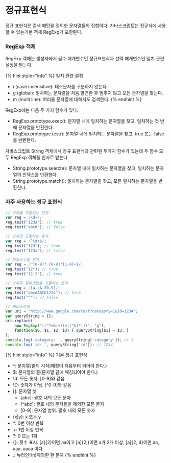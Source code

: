 # 정규표현식

정규 표현식은 검색 패턴을 정의한 문자열들의 집합이다. 자바스크립트는 정규식에 사용할 수 있는기본 객체 RegExp가 포함된다.

### RegExp 객체

RegExp 객체는 생성자에서 필수 매개변수인 정규표현식과 선택 매개변수인 일치 관련 설정을 받는다.

{% hint style="info" %}
일치 관련 설정

* i \(case Insensitive\): 대소문자를 구분하지 않는다.
* g \(global\): 일치하는 문자열을 처음 발견한 후 멈추지 않고 모든 문자열을 찾는다.
* m \(multi line\): 여러줄 문자열에 대해서도 검색한다.
{% endhint %}

RegExp에는 다음 두 가지 함수가 있다.

* RegExp.prototype.exec\(\): 문자열 내에 일치하는 문자열을 찾고, 일치하는 첫 번째 문자열을 반환한다.
* RegExp.prototype.test\(\): 문자열 내에 일치하는 문자열을 찾고, true 또는 false를 반환한다.

자바스크립트 String 객체에서 정규 표현식과 관련된 두가지 함수가 있는데 두 함수 모두 RegExp 객체를 인자로 받는다.

* String.prototype.search\(\): 문자열 내에 일치하는 문자열을 찾고, 일치하는 문자열의 인덱스를 반환한다.
* String.prototype.match\(\): 일치하는 문자열을 찾고, 모든 일치하는 문자열을 반환한다.

### 자주 사용하는 정규 표현식

```javascript
// 숫자를 포함하는 문자
var reg = /\d+/;
reg.test("123a"); // true
reg.test("abcd"); // false

// 숫자만 포함하는 문자
var reg = /^\d+$/;
reg.test("123"); // true
reg.test("123a"); // false

// 부동소수점 문자
var reg = /^[0-9]*.[0-9]*[1-9]+$/;
reg.test("12"); // true
reg.test("12.2"); // true

// 숫자와 알파벳만을 포함하는 문자 
var reg = /[a-zA-Z0-9]/;
reg.test("abcdABCD1234"); // true
reg.test("^"); // false

// 쿼리스트링
var uri = "http://www.google.com/test?category=1&id=1234";
var queryString = {};
uri.replace(
    new RegExp("([^?=&]+)(=([^&]*))?", "g"),
    function($0, $1, $2, $3) { queryString[$1] = $3; }
);
console.log('category: ', queryString['category']); // 1
console.log('id: ', queryString['id']); // 1234
```

{% hint style="info" %}
기본 정규 표현식

* ^: 문자열/줄의 시작\(매칭이 처음부터 되어야 한다.\) 
* $: 문자열의 끝\(문자열 끝에 매칭되어야 한다.\) 
* \d: 모든 숫자. \[0-9\]와 같음
* \D: 숫자가 아님. \[^0-9\]와 같음
* \[\]: 문자열 셋
  * \[abc\]: 괄호 내의 모든 문자
  * \[^abc\]: 괄호 내의 문자들을 제외한 모든 문자
  * \[0-9\]: 문자열 범위. 괄호 내의 모든 숫자
* \(x\|y\): x 또는 y
* \*: 0번 이상 반복
* +: 1번 이상 반복
* ?: 0 또는 1회
* {}: 횟수 표시. \[a\]{2}이면 aa이고 \[a\]{2,}이면 a가 2개 이상, \[a\]{2, 4}이면 aa, aaa, aaaa 이다.
* .: 뉴라인\(\n\)제외한 한 문자
{% endhint %}

